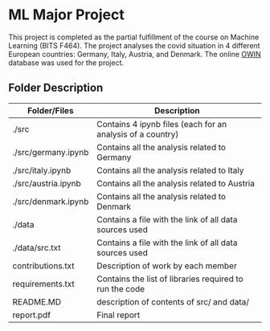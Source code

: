 # ML Major Project

This project is completed as the partial fulfillment of the course on Machine Learning  (BITS F464). The project analyses the covid situation in 4 different European countries: Germany, Italy, Austria, and Denmark. The online [OWIN](https://github.com/owid/covid-19-data) database was used for the project. 

## Folder Description

| Folder/Files      | Description |
| ----------- | ----------- |
| ./src      | Contains 4 ipynb files (each for an analysis of a country)  |
|./src/germany.ipynb|Contains all the analysis related to Germany|
|./src/italy.ipynb|Contains all the analysis related to Italy|
|./src/austria.ipynb|Contains all the analysis related to Austria|
|./src/denmark.ipynb|Contains all the analysis related to Denmark|
| ./data   | Contains a file with the link of all data sources used|
| ./data/src.txt   | Contains a file with the link of all data sources used|
|contributions.txt|Description of work by each member|
|requirements.txt|Contains the list of libraries required to run the code|
|README.MD|description of contents of src/ and data/ |
|report.pdf|Final report|

